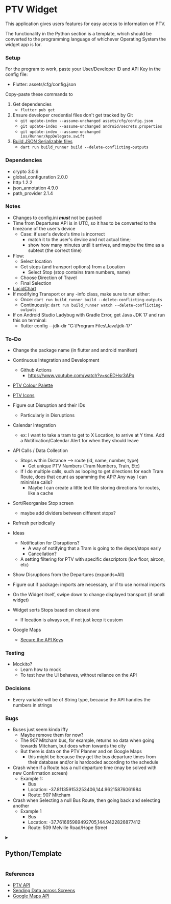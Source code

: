 # PTV Widget
This application gives users features for easy access to information on PTV. 

The functionality in the Python section is a template, which should be converted to the programming language of whichever Operating System the widget app is for.

### Setup
For the program to work, paste your User/Developer ID and API Key in the config file:
  - Flutter: assets/cfg/config.json

Copy-paste these commands to 
  1. Get dependencies 
     - ```flutter pub get```
  2. Ensure developer credential files don't get tracked by Git 
     - ```git update-index --assume-unchanged assets/cfg/config.json```
     - ```git update-index --assume-unchanged android/secrets.properties```
     - ```git update-index --assume-unchanged ios/Runner/AppDelegate.swift```
  3. [Build JSON Serializable files](https://docs.flutter.dev/data-and-backend/serialization/json#running-the-code-generation-utility)
     - ```dart run build_runner build --delete-conflicting-outputs```


### Dependencies
  - crypto 3.0.6
  - global_configuration 2.0.0 
  - http 1.2.2 
  - json_annotation 4.9.0 
  - path_provider 2.1.4

### Notes
- Changes to config.ini __*must*__ not be pushed
- Time from Departures API is in UTC, so it has to be converted to the timezone of the user's device
  - Case: if user's device's time is incorrect
    - match it to the user's device and not actual time;
    - show how many minutes until it arrives, and maybe the time as a subtext (the correct time)
- Flow:
  - Select location
  - Get stops (and transport options) from a Location
    - Select Stop (stop contains tram numbers, name)
  - Choose Direction of Travel
  - Final Selection
- [LucidChart](https://lucid.app/lucidchart/82b010cd-4cd5-42c0-8c19-f3066488b55a/edit?viewport_loc=-1937%2C-126%2C4157%2C2105%2C0_0&invitationId=inv_6c5333c9-7546-45d1-8473-e3fdb2c4135c)
- If modifying Transport or any -info class, make sure to run either:
  - Once: ```dart run build_runner build --delete-conflicting-outputs```
  - Continuously: ```dart run build_runner watch --delete-conflicting-outputs```
- If on Android Studio Ladybug with Gradle Error, get Java JDK 17 and run this on terminal:
  - flutter config --jdk-dir "C:\Program Files\Java\jdk-17"

### To-Do
- Change the package name (in flutter and android manifest)
- Continuous Integration and Development
  - Github Actions
    - https://www.youtube.com/watch?v=scEDHsr3APg
- [PTV Colour Palette](https://www.righttoknow.org.au/request/5149/response/13973/attach/4/PTVH2977%20MSG%202018%202.4%20Colour%20v10%20PA%20v2.pdf)
- [PTV Icons](https://melbournesptgallery.weebly.com/melbourne-tram-sides.html)
- Figure out Disruption and their IDs
  - Particularly in Disruptions
- Calendar Integration
  - ex: I want to take a tram to get to X Location, to arrive at Y time. Add a Notification/Calendar Alert for when they should leave
- API Calls / Data Collection
  - Stops within Distance --> route (id, name, number, type)
    - Get unique PTV Numbers (Tram Numbers, Train, Etc)
  - If I do multiple calls, such as looping to get directions for each Tram Route, does that count as spamming the API? Any way I can minimise calls?
    - Maybe I can create a little text file storing directions for routes, like a cache
- Sort/Reorganise Stop screen
  - maybe add dividers between different stops?
- Refresh periodically

- Ideas
  - Notification for Disruptions?
    - A way of notifying that a Tram is going to the depot/stops early
    - Cancellation?
  - A setting filtering for PTV with specific descriptors (low floor, aircon, etc)
- Show Disruptions from the Departures (expands=All) 
- Figure out if package: imports are necessary, or if to use normal imports
- On the Widget itself, swipe down to change displayed transport (if small widget)
- Widget sorts Stops based on closest one
  - If location is always on, if not just keep it custom
- Google Maps
  - [Secure the API Keys](https://github.com/google/secrets-gradle-plugin)

### Testing
- Mockito?
  - Learn how to mock
  - To test how the UI behaves, without reliance on the API

### Decisions
- Every variable will be of String type, because the API handles the numbers in strings

### Bugs
- Buses just seem kinda iffy
  - Maybe remove them for now?
  - The 907 Mitcham bus, for example, returns no data when going towards Mitcham, but does when towards the city
  - But there is data on the PTV Planner and on Google Maps
    - this might be because they get the bus departure times from their database and/or is hardcoded according to the schedule
- Crash when if a Route has a null departure time (may be solved with new Confirmation screen)
  - Example 1:
    - Bus 
    - Location: -37.811359153253406,144.96215876061984
    - Route: 907 Mitcham
- Crash when Selecting a null Bus Route, then going back and selecting another
  - Example 1
    - Bus
    - Location: -37.761665989492705,144.9422826877412
    - Route: 509 Melville Road/Hope Street

<details>
  <summary><h2><b>Python/Template</b></h2></summary>

  ### Setup:
  1. Paste developer credentials in: config.ini
  2. Copy-paste this command
    ```
    git update-index --assume-unchanged template/config.ini
    ```
  3. Dependencies
       - python 3.10
       - requests 2.31.0
       - pytest 8.1.1
       - tzdata

</details>

### References
- [PTV API](https://timetableapi.ptv.vic.gov.au/swagger/ui/index)
- [Sending Data across Screens](https://docs.flutter.dev/cookbook/navigation/passing-data]=)
- [Google Maps API](https://developers.google.com/maps/flutter-package/config#groovy_2)

